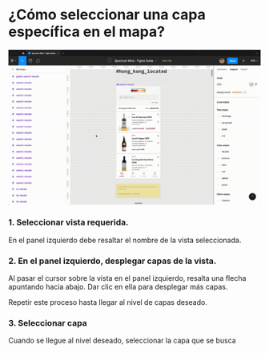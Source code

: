# ¿Cómo seleccionar una capa específica en el mapa?

![¿Cómo seleccionar una capa específica en el mapa?](https://raw.githubusercontent.com/walter-lkmx/lkmx-design-knowledge/main/pages/img/select-layer.gif)


### 1. Seleccionar vista requerida.

En el panel izquierdo debe resaltar el nombre de la vista seleccionada.

### 2. En el panel izquierdo, desplegar capas de la vista.

Al pasar el cursor sobre la vista en el panel izquierdo, resalta una flecha apuntando hacia abajo. Dar clic en ella para desplegar más capas.

Repetir este proceso hasta llegar al nivel de capas deseado.

### 3. Seleccionar capa

Cuando se llegue al nivel deseado, seleccionar la capa que se busca
